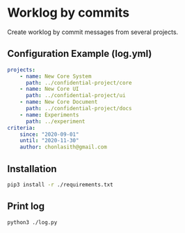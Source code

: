 # Worklog by commits

Create worklog by commit messages from several projects.

## Configuration Example (log.yml)

```yml
projects:
    - name: New Core System
      path: ../confidential-project/core
    - name: New Core UI
      path: ../confidential-project/ui
    - name: New Core Document
      path: ../confidential-project/docs
    - name: Experiments
      path: ../experiment
criteria:
    since: "2020-09-01"
    until: "2020-11-30"
    author: chonlasith@gmail.com
```

## Installation

```bash
pip3 install -r ./requirements.txt
```

## Print log

```bash
python3 ./log.py
```